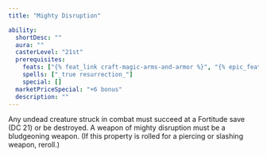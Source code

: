```yaml
---
title: "Mighty Disruption"

ability:
  shortDesc: ""
  aura: ""
  casterLevel: "21st"
  prerequisites:
    feats: ["{% feat_link craft-magic-arms-and-armor %}", "{% epic_feat_link craft-epic-magic-arms-and-armor %}"]
    spells: ["_true resurrection_"]
    special: []
  marketPriceSpecial: "+6 bonus"
  description: ""
---
```

Any undead creature struck in combat must succeed at a Fortitude save (DC 21) or be destroyed. A weapon of mighty disruption must be a bludgeoning weapon. (If this property is rolled for a piercing or slashing weapon, reroll.)


